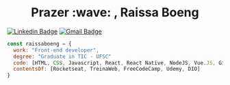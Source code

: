 <h1 align=center> Prazer :wave: , Raissa Boeng</h1>

[![Linkedin Badge](https://img.shields.io/badge/-RaissaBoeng-blue?style=flat-square&logo=Linkedin&logoColor=white&link=https://www.linkedin.com/in/raissa-boeng-da-silva-a380a1157/)](https://www.linkedin.com/in/raissa-boeng-da-silva-a380a1157/)   [![Gmail Badge](https://img.shields.io/badge/-raissa.boeng@gmail.com-c14438?style=flat-square&logo=Gmail&logoColor=white&link=mailto:raissa.boeng@gmail.com)](mailto:raissa.boeng@gmail.com) 

```javascript
const raissaboeng = {
  work: "Front-end developer",
  degree: "Graduate in TIC - UFSC"
  code: [HTML, CSS, Javascript, React, React Native, NodeJS, Vue.JS, Git, styled components, Typescript, Cypress ],
  contentsOf: [Rocketseat, TreinaWeb, FreeCodeCamp, Udemy, DIO]
}
```
<!--

---
<br>
<p align="center">
    <img  align="center" src="https://github-readme-stats.vercel.app/api?username=raissaboeng&show_icons=true&custom_title=🦊%20Raissa%20Boeng's%20GitHub%20Stats&title_color=ff441e&text_color=fd5634&icon_color=f74716&bg_color=282a36&hide_border=true&count_private=true&hide=issues" alt="My GitHub stats"/>
    <img  align="center" src="https://github-readme-stats.vercel.app/api/top-langs/?username=raissaboeng&custom_title=🍧%20Most%20Used%20Languages&title_color=ff79c6&text_color=ff79c6&icon_color=f74716&bg_color=282a36&hide_border=true&line_height=9&layout=compact" alt="Linguagens de programação mais usadas"/>
</p>
-->
